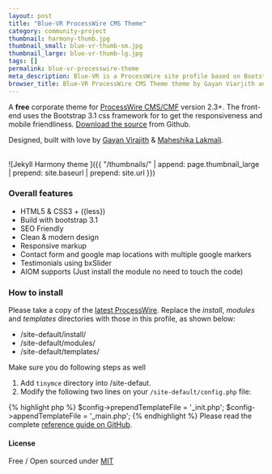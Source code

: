 ```yaml
---
layout: post
title: "Blue-VR ProcessWire CMS Theme"
category: community-project
thumbnail: harmony-thumb.jpg
thumbnail_small: blue-vr-thumb-sm.jpg
thumbnail_large: blue-vr-thumb-lg.jpg
tags: []
permalink: blue-vr-processwire-theme
meta_description: Blue-VR is a ProcessWire site profile based on Bootstrap 3.1 by Gayan Virajith and Maheshika Lakmali. Sourced on Github -  https://github.com/gayanvirajith/BlueVrSiteProfile
browser_title: Blue-VR ProcessWire CMS Theme theme by Gayan Viarjith and Maheshika Lakmali
---
```


A **free** corporate theme for [ProcessWire CMS/CMF][pw] version 2.3+. 
The front-end uses the Bootstrap 3.1 css framework for to get the 
responsiveness and mobile friendliness. [Download the source][download] from 
Github.

<!--more-->

Designed, built with love by [Gayan Virajith](http://gayan.me "Gayan Virajith (Web developer)") & [Maheshika Lakmali](http://maheshikalakmali.github.io "Maheshika Lakmali (Graphic designer)").

<br/>

<span class="project-img-wrap-bottom">
![Jekyll Harmony theme ]({{ "/thumbnails/" | append: page.thumbnail_large | prepend: site.baseurl | prepend: site.url  }})
</span>

### Overall features

 * HTML5 & CSS3 + ({less})
 * Build with bootstrap 3.1
 * SEO Friendly
 * Clean & modern design
 * Responsive markup
 * Contact form and google map locations with multiple google markers
 * Testimonials using bxSlider
 * AIOM supports (Just install the module no need to touch the code)

### How to install

Please take a copy of the [latest ProcessWire](http://processwire.com/download/). 
Replace the *install*, *modules* and *templates* directories with those in 
this profile, as shown below: 

- /site-default/install/
- /site-default/modules/
- /site-default/templates/ 

Make sure you do following steps as well

 1. Add `tinymce` directory into /site-defaut.
 2. Modify the following two lines on your `/site-default/config.php` file: 

{% highlight php %}
$config->prependTemplateFile = '_init.php';
$config->appendTemplateFile = '_main.php';
{% endhighlight %}
Please read the complete [reference guide on GitHub][download].

#### License

Free / Open sourced under [MIT][license]

[pw]: http://processwire.com/
[download]: https://github.com/gayanvirajith/BlueVrSiteProfile
[license]: https://raw.githubusercontent.com/gayanvirajith/BlueVrSiteProfile/master/LICENSE